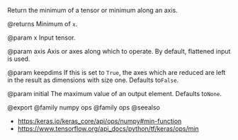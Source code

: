Return the minimum of a tensor or minimum along an axis.

@returns
    Minimum of `x`.

@param x
Input tensor.

@param axis
Axis or axes along which to operate. By default, flattened input
is used.

@param keepdims
If this is set to `True`, the axes which are reduced are left
in the result as dimensions with size one. Defaults to`False`.

@param initial
The maximum value of an output element. Defaults to`None`.

@export
@family numpy ops
@family ops
@seealso
+ <https:/keras.io/keras_core/api/ops/numpy#min-function>
+ <https://www.tensorflow.org/api_docs/python/tf/keras/ops/min>
